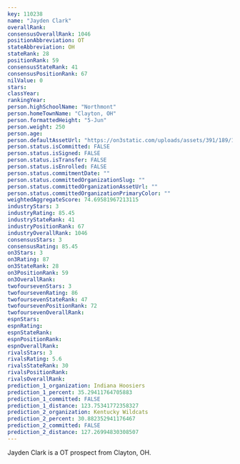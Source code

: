 ```yaml
---
key: 110238
name: "Jayden Clark"
overallRank: 
consensusOverallRank: 1046
positionAbbreviation: OT
stateAbbreviation: OH
stateRank: 28
positionRank: 59
consensusStateRank: 41
consensusPositionRank: 67
nilValue: 0
stars: 
classYear: 
rankingYear: 
person.highSchoolName: "Northmont"
person.homeTownName: "Clayton, OH"
person.formattedHeight: "5-Jun"
person.weight: 250
person.age: 
person.defaultAssetUrl: "https://on3static.com/uploads/assets/391/189/189391.png"
person.status.isCommitted: FALSE
person.status.isSigned: FALSE
person.status.isTransfer: FALSE
person.status.isEnrolled: FALSE
person.status.commitmentDate: ""
person.status.committedOrganizationSlug: ""
person.status.committedOrganizationAssetUrl: ""
person.status.committedOrganizationPrimaryColor: ""
weightedAggregateScore: 74.69581967213115
industryStars: 3
industryRating: 85.45
industryStateRank: 41
industryPositionRank: 67
industryOverallRank: 1046
consensusStars: 3
consensusRating: 85.45
on3Stars: 3
on3Rating: 87
on3StateRank: 28
on3PositionRank: 59
on3OverallRank: 
twofoursevenStars: 3
twofoursevenRating: 86
twofoursevenStateRank: 47
twofoursevenPositionRank: 72
twofoursevenOverallRank: 
espnStars: 
espnRating: 
espnStateRank: 
espnPositionRank: 
espnOverallRank: 
rivalsStars: 3
rivalsRating: 5.6
rivalsStateRank: 30
rivalsPositionRank: 
rivalsOverallRank: 
prediction_1_organization: Indiana Hoosiers
prediction_1_percent: 35.29411764705883
prediction_1_committed: FALSE
prediction_1_distance: 123.75341772358327
prediction_2_organization: Kentucky Wildcats
prediction_2_percent: 30.882352941176467
prediction_2_committed: FALSE
prediction_2_distance: 127.26994830308507
---
```

Jayden Clark is a OT prospect from Clayton, OH.